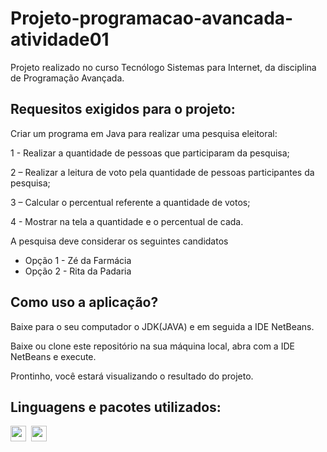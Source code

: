 # Projeto-programacao-avancada-atividade01

Projeto realizado no curso Tecnólogo Sistemas para Internet, da disciplina de Programação Avançada.

## Requesitos exigidos para o projeto:

Criar um programa em Java para realizar uma pesquisa eleitoral:

1 - Realizar a quantidade de pessoas que participaram da pesquisa;

2 – Realizar a leitura de voto pela quantidade de pessoas participantes da pesquisa;

3 – Calcular o percentual referente a quantidade de votos;

4 - Mostrar na tela a quantidade e o percentual de cada.

A pesquisa deve considerar os seguintes candidatos

- Opção 1 - Zé da Farmácia
- Opção 2 - Rita da Padaria

## Como uso a aplicação?

Baixe para o seu computador o JDK(JAVA) e em seguida a IDE NetBeans. 

Baixe ou clone este repositório na sua máquina local, abra com a IDE NetBeans e execute.

Prontinho, você estará visualizando o resultado do projeto.

## Linguagens e pacotes utilizados:

<div style="display: grid; grid-auto-flow:column; width: fit-content; gap: 0.5rem;">
    <img height="25px" src="https://cdn.jsdelivr.net/gh/devicons/devicon/icons/java/java-original-wordmark.svg" />
    <img height="25px" src="https://commons.wikimedia.org/wiki/File:Apache_NetBeans_Logo.svg"></a>
</div>
